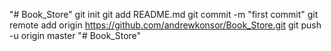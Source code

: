 "# Book_Store"  git init git add README.md git commit -m "first commit" git remote add origin https://github.com/andrewkonsor/Book_Store.git git push -u origin master
"# Book_Store" 
